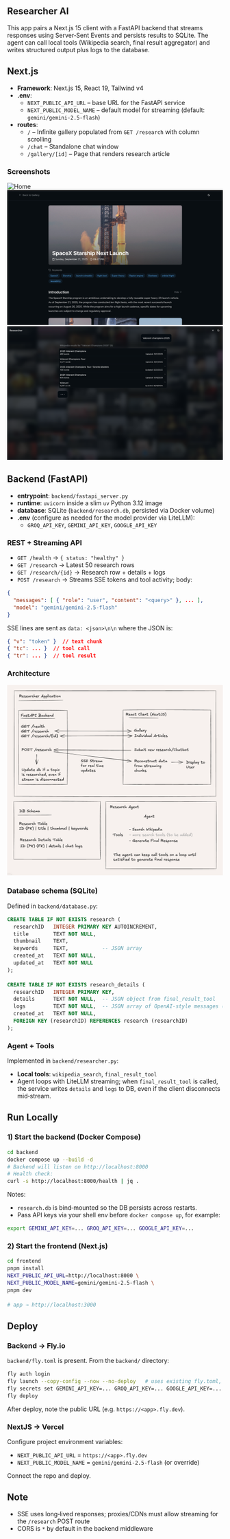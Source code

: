 ## Researcher AI

This app pairs a Next.js 15 client with a FastAPI backend that streams responses using Server‑Sent Events and persists results to SQLite. The agent can call local tools (Wikipedia search, final result aggregator) and writes structured output plus logs to the database.

## Next.js
- **Framework**: Next.js 15, React 19, Tailwind v4
- **.env**:
  - `NEXT_PUBLIC_API_URL` – base URL for the FastAPI service
  - `NEXT_PUBLIC_MODEL_NAME` – default model for streaming (default: `gemini/gemini-2.5-flash`)
- **routes**:
    - `/` – Infinite gallery populated from `GET /research` with column scrolling
    - `/chat` – Standalone chat window
    - `/gallery/[id]` – Page that renders research article

### Screenshots
![Home](images/home.png)
![Article](images/article.png)
![Search/Results](images/research.png)


## Backend (FastAPI)
- **entrypoint**: `backend/fastapi_server.py`
- **runtime**: `uvicorn` inside a slim `uv` Python 3.12 image
- **database**: SQLite (`backend/research.db`, persisted via Docker volume)
- **.env** (configure as needed for the model provider via LiteLLM):
  - `GROQ_API_KEY`, `GEMINI_API_KEY`, `GOOGLE_API_KEY`

### REST + Streaming API
- `GET /health` → `{ status: "healthy" }`
- `GET /research` → Latest 50 research rows
- `GET /research/{id}` → Research row + details + logs
- `POST /research` → Streams SSE tokens and tool activity; body:
```json
{
  "messages": [ { "role": "user", "content": "<query>" }, ... ],
  "model": "gemini/gemini-2.5-flash"
}
```

SSE lines are sent as `data: <json>\n\n` where the JSON is:
```json
{ "v": "token" }  // text chunk
{ "tc": ... }  // tool call
{ "tr": ... }  // tool result
```

### Architecture
![Architecture](images/excalidraw.png)

### Database schema (SQLite)
Defined in `backend/database.py`:
```sql
CREATE TABLE IF NOT EXISTS research (
  researchID   INTEGER PRIMARY KEY AUTOINCREMENT,
  title        TEXT NOT NULL,
  thumbnail    TEXT,
  keywords     TEXT,           -- JSON array
  created_at   TEXT NOT NULL,
  updated_at   TEXT NOT NULL
);

CREATE TABLE IF NOT EXISTS research_details (
  researchID   INTEGER PRIMARY KEY,
  details      TEXT NOT NULL,  -- JSON object from final_result_tool
  logs         TEXT NOT NULL,  -- JSON array of OpenAI-style messages (no system)
  created_at   TEXT NOT NULL,
  FOREIGN KEY (researchID) REFERENCES research (researchID)
);
```

### Agent + Tools
Implemented in `backend/researcher.py`:
- **Local tools**: `wikipedia_search`, `final_result_tool`
- Agent loops with LiteLLM streaming; when `final_result_tool` is called, the service writes `details` and `logs` to DB, even if the client disconnects mid‑stream.

## Run Locally

### 1) Start the backend (Docker Compose)
```bash
cd backend
docker compose up --build -d
# Backend will listen on http://localhost:8000
# Health check:
curl -s http://localhost:8000/health | jq .
```

Notes:
- `research.db` is bind‑mounted so the DB persists across restarts.
- Pass API keys via your shell env before `docker compose up`, for example:
```bash
export GEMINI_API_KEY=... GROQ_API_KEY=... GOOGLE_API_KEY=...
```

### 2) Start the frontend (Next.js)
```bash
cd frontend
pnpm install
NEXT_PUBLIC_API_URL=http://localhost:8000 \
NEXT_PUBLIC_MODEL_NAME=gemini/gemini-2.5-flash \
pnpm dev

# app → http://localhost:3000
```

## Deploy

### Backend → Fly.io
`backend/fly.toml` is present. From the `backend/` directory:
```bash
fly auth login
fly launch --copy-config --now --no-deploy   # uses existing fly.toml, creates app
fly secrets set GEMINI_API_KEY=... GROQ_API_KEY=... GOOGLE_API_KEY=...
fly deploy
```
After deploy, note the public URL (e.g. `https://<app>.fly.dev`).

### NextJS → Vercel

Configure project environment variables:
- `NEXT_PUBLIC_API_URL` = `https://<app>.fly.dev`
- `NEXT_PUBLIC_MODEL_NAME` = `gemini/gemini-2.5-flash` (or override)

Connect the repo and deploy.

## Note
- SSE uses long‑lived responses; proxies/CDNs must allow streaming for the `/research` POST route
- CORS is `*` by default in the backend middleware


